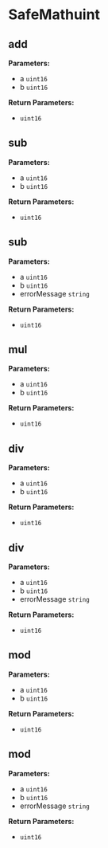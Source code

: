 # SafeMathuint
## add

**Parameters:**
* a `uint16`
* b `uint16`

**Return Parameters:**
* `uint16`
## sub

**Parameters:**
* a `uint16`
* b `uint16`

**Return Parameters:**
* `uint16`
## sub

**Parameters:**
* a `uint16`
* b `uint16`
* errorMessage `string`

**Return Parameters:**
* `uint16`
## mul

**Parameters:**
* a `uint16`
* b `uint16`

**Return Parameters:**
* `uint16`
## div

**Parameters:**
* a `uint16`
* b `uint16`

**Return Parameters:**
* `uint16`
## div

**Parameters:**
* a `uint16`
* b `uint16`
* errorMessage `string`

**Return Parameters:**
* `uint16`
## mod

**Parameters:**
* a `uint16`
* b `uint16`

**Return Parameters:**
* `uint16`
## mod

**Parameters:**
* a `uint16`
* b `uint16`
* errorMessage `string`

**Return Parameters:**
* `uint16`
